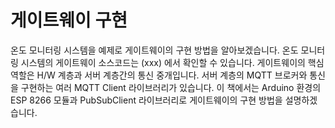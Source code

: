 # 게이트웨이 구현
온도 모니터링 시스템을 예제로 게이트웨이의 구현 방법을 알아보겠습니다. 온도 모니터링 시스템의 게이트웨이 소스코드는 (xxx) 에서 확인할 수 있습니다. 
게이트웨이의 핵심 역할은 H/W 계층과 서버 계층간의 통신 중개입니다. 서버 계층의 MQTT 브로커와 통신을 구현하는 여러 MQTT Client 라이브러리가 있습니다. 
이 책에서는 Arduino 환경의 ESP 8266 모듈과 PubSubClient 라이브러리로 게이트웨이의 구현 방법을 설명하겠습니다.  

